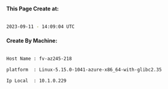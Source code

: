 
   
#### This Page Create at:

```bash

2023-09-11 - 14:09:04 UTC

```

#### Create By Machine:

```bash

Host Name : fv-az245-218

platform  : Linux-5.15.0-1041-azure-x86_64-with-glibc2.35

Ip Local  : 10.1.0.229

```

